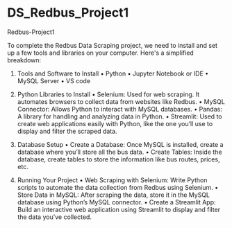 # DS_Redbus_Project1
Redbus-Project1

To complete the Redbus Data Scraping project, we need to install and set up a few tools and libraries on your computer. Here's a simplified breakdown:
1. Tools and Software to Install
•	Python
•	Jupyter Notebook or IDE
•	MySQL Server
• VS code

2. Python Libraries to Install
•	Selenium: Used for web scraping. It automates browsers to collect data from websites like Redbus.
•	MySQL Connector: Allows Python to interact with MySQL databases.
•	Pandas: A library for handling and analyzing data in Python.
•	Streamlit: Used to create web applications easily with Python, like the one you’ll use to display and filter the scraped data.

3. Database Setup
•	Create a Database: Once MySQL is installed, create a database where you’ll store all the bus data.
•	Create Tables: Inside the database, create tables to store the information like bus routes, prices, etc.

4. Running Your Project
•	Web Scraping with Selenium: Write Python scripts to automate the data collection from Redbus using Selenium.
•	Store Data in MySQL: After scraping the data, store it in the MySQL database using Python’s MySQL connector.
•	Create a Streamlit App: Build an interactive web application using Streamlit to display and filter the data you’ve collected.
